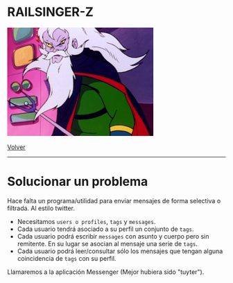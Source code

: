 
# RAILSINGER-Z

![](images/doctor-hell.png)

[Volver](README.md)

---

# Solucionar un problema

Hace falta un programa/utilidad para enviar mensajes de forma selectiva o filtrada. Al estilo twitter.
* Necesitamos `users o profiles`, `tags` y `messages`.
* Cada usuario tendrá asociado a su perfil un conjunto de `tags`.
* Cada usuario podrá escribir `messages` con asunto y cuerpo pero sin remitente. En su lugar se asocian al mensaje una serie de `tags`.
* Cada usuario podrá leer/consultar sólo los mensajes que tengan alguna coincidencia de `tags` con su perfil.

Llamaremos a la aplicación Messenger (Mejor hubiera sido "tuyter").
